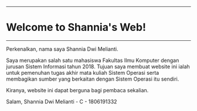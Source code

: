 -------------------------------
# Welcome to Shannia's Web! 
-------------------------------

Perkenalkan, nama saya Shannia Dwi Melianti. 

Saya merupakan salah satu mahasiswa Fakultas Ilmu Komputer dengan jurusan Sistem Informasi tahun 2018. 
Tujuan saya membuat website ini ialah untuk pemenuhan tugas akhir mata kuliah Sistem Operasi serta 
membagikan sumber yang berkaitan dengan Sistem Operasi itu sendiri. 

Kiranya, website ini dapat berguna bagi pembaca sekalian. 

Salam, 
Shannia Dwi Melianti - C - 1806191332

